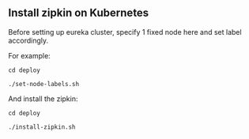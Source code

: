## Install zipkin on Kubernetes

Before setting up eureka cluster, specify 1 fixed node here and set label accordingly.

For example:

```
cd deploy

./set-node-labels.sh

```
And install the zipkin:

```
cd deploy

./install-zipkin.sh
```
